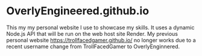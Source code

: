 # OverlyEngineered.github.io
This my my personal website I use to showcase my skills. It uses a dynamic Node.js API that will be run on the web host site Render. My previous personal website https://trollfacedgamer.github.io/ no longer works due to a recent username change from TrollFacedGamer to OverlyEnginnered.
